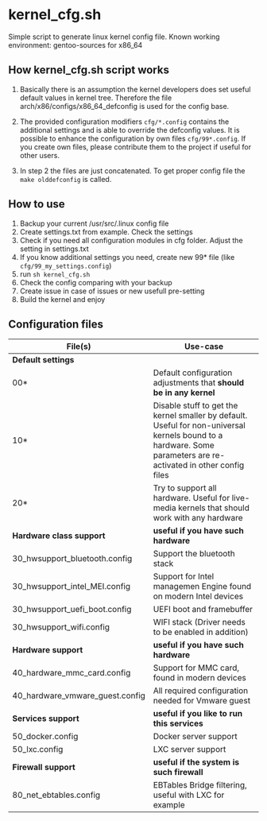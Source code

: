 # kernel_cfg.sh

Simple script to generate linux kernel config file.
Known working environment: gentoo-sources for x86_64

## How kernel_cfg.sh script works

  1. Basically there is an assumption the kernel developers does set useful default values in kernel tree.
Therefore the file arch/x86/configs/x86_64_defconfig is used for the config base.

  2. The provided configuration modifiers `cfg/*.config` contains the additional settings and is able to override the defconfig values. It is possible to enhance the configuration by own files `cfg/99*.config`. If you create own files, please contribute them to the project if useful for other users.
  
  3. In step 2 the files are just concatenated. To get proper config file the `make olddefconfig` is called. 

  
 ## How to use
 
  1. Backup your current /usr/src/.linux config file
  2. Create settings.txt from example. Check the settings
  3. Check if you need all configuration modules in cfg folder. Adjust the setting in settings.txt
  4. If you know additional settings you need, create new 99* file (like `cfg/99_my_settings.config`)
  5. run `sh kernel_cfg.sh`
  6. Check the config comparing with your backup
  7. Create issue in case of issues or new usefull pre-setting
  8. Build the kernel and enjoy

## Configuration files
File(s) | Use-case
-----| -----
**Default settings** | 
00* | Default configuration adjustments that **should be in any kernel**
10* | Disable stuff to get the kernel smaller by default. Useful for non-universal kernels bound to a hardware. Some parameters are re-activated in other config files
20* | Try to support all hardware. Useful for live-media kernels that should work with any hardware
**Hardware class support** | **useful if you have such hardware**
30_hwsupport_bluetooth.config | Support the bluetooth stack
30_hwsupport_intel_MEI.config | Support for Intel managemen Engine found on modern Intel devices
30_hwsupport_uefi_boot.config | UEFI boot and framebuffer
30_hwsupport_wifi.config | WIFI stack (Driver needs to be enabled in addition)
**Hardware support** | **useful if you have such hardware**
40_hardware_mmc_card.config | Support for MMC card, found in modern devices
40_hardware_vmware_guest.config | All required configuration needed for Vmware guest
**Services support**  | **useful if you like to run this services**
50_docker.config | Docker server support
50_lxc.config | LXC server support
**Firewall support** | **useful if the system is such firewall**
80_net_ebtables.config | EBTables Bridge filtering, useful with LXC for example
